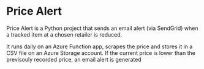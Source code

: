 # Price Alert

Price Alert is a Python project that sends an email alert (via SendGrid) when a tracked item at a chosen retailer is reduced. 

It runs daily on an Azure Function app, scrapes the price and stores it in a CSV file on an Azure Storage account. If the current price is lower than the previsouly recorded price, an email alert is generated 